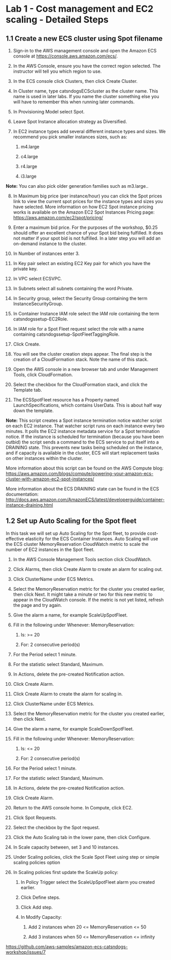 # Lab 1 - Cost management and EC2 scaling - Detailed Steps

## 1.1	Create a new ECS cluster using Spot filename

1.	Sign-in to the AWS management console and open the Amazon ECS console at https://console.aws.amazon.com/ecs/.

2.	In the AWS Console, ensure you have the correct region selected. The instructor will tell you which region to use.

3.	In the ECS console click Clusters, then click Create Cluster.

4.	In Cluster name, type catsndogsECScluster as the cluster name. This name is used in later labs. If you name the cluster something else you will have to remember this when running later commands.

5.	In Provisioning Model select Spot. 

6.	Leave Spot Instance allocation strategy as Diversified.

7.	In EC2 instance types add several different instance types and sizes. We recommend you pick smaller instances sizes, such as:

    1. m4.large
    
    2. c4.large
    
    3. r4.large
    
    4. i3.large
    
**Note:** You can also pick older generation families such as m3.large..

8.	In Maximum big price (per instance/hour) you can click the Spot prices link to view the current spot prices for the instance types and sizes you have selected. More information on how EC2 Spot instance pricing works is available on the Amazon EC2 Spot Instances Pricing page: https://aws.amazon.com/ec2/spot/pricing/

9.	Enter a maximum bid price. For the purposes of the workshop, $0.25 should offer an excellent chance of your Spot bid being fulfilled. It does not matter if your spot bid is not fulfilled. In a later step you will add an on-demand instance to the cluster.

10.	In Number of instances enter 3.

11.	In Key pair select an existing EC2 Key pair for which you have the private key.

12.	In VPC select ECSVPC.

13.	In Subnets select all subnets containing the word Private.

14.	In Security group, select the Security Group containing the term InstanceSecurityGroup.

15.	In Container Instance IAM role select the IAM role containing the term catsndogssetup-EC2Role.

16.	In IAM role for a Spot Fleet request select the role with a name containing catsndogssetup-SpotFleetTaggingRole.

17.	Click Create.

18.	You will see the cluster creation steps appear. The final step is the creation of a CloudFormation stack. Note the name of this stack.

19.	Open the AWS console in a new browser tab and under Management Tools, click CloudFormation.

20.	Select the checkbox for the CloudFormation stack, and click the Template tab.

21.	The ECSSpotFleet resource has a Property named LaunchSpecifications, which contains UserData. This is about half way down the template.

**Note:** This script creates a Spot instance termination notice watcher script on each EC2 instance. That watcher script runs on each instance every two minutes. It polls the EC2 instance metadata service for a Spot termination notice. If the instance is scheduled for termination (because you have been outbid) the script sends a command to the ECS service to put itself into a DRAINING state. This prevents new tasks being scheduled on the instance, and if capacity is available in the cluster, ECS will start replacement tasks on other instances within the cluster.

More information about this script can be found on the AWS Compute blog: https://aws.amazon.com/blogs/compute/powering-your-amazon-ecs-cluster-with-amazon-ec2-spot-instances/

More information about the ECS DRAINING state can be found in the ECS documentation: http://docs.aws.amazon.com/AmazonECS/latest/developerguide/container-instance-draining.html

## 1.2	Set up Auto Scaling for the Spot fleet

In this task we will set up Auto Scaling for the Spot fleet, to provide cost-effective elasticity for the ECS Container Instances. Auto Scaling will use the ECS cluster MemoryReservation CloudWatch metric to scale the number of EC2 instances in the Spot fleet.

1.	In the AWS Console Management Tools section click CloudWatch.

2.	Click Alarms, then click Create Alarm to create an alarm for scaling out.

3.	Click ClusterName under ECS Metrics.

4.	Select the MemoryReservation metric for the cluster you created earlier, then click Next. It might take a minute or two for this new metric to appear in the CloudWatch console. If the metric is not yet listed, refresh the page and try again.

5.	Give the alarm a name, for example ScaleUpSpotFleet.

6.	Fill in the following under Whenever: MemoryReservation:

    1. Is: >= 20
    
    2. For: 2 consecutive period(s)

7.	For the Period select 1 minute.

8.	For the statistic select Standard, Maximum.

9.	In Actions, delete the pre-created Notification action.

10.	Click Create Alarm.

11.	Click Create Alarm to create the alarm for scaling in.

12.	Click ClusterName under ECS Metrics.

13.	Select the MemoryReservation metric for the cluster you created earlier, then click Next.

14.	Give the alarm a name, for example ScaleDownSpotFleet.

15.	Fill in the following under Whenever: MemoryReservation:

    1. Is: <= 20
    
    2. For: 2 consecutive period(s)
    
16.	For the Period select 1 minute.

17.	For the statistic select Standard, Maximum.

18.	In Actions, delete the pre-created Notification action.

19.	Click Create Alarm.

20.	Return to the AWS console home. In Compute, click EC2.

21.	Click Spot Requests.

22.	Select the checkbox by the Spot request.

23.	Click the Auto Scaling tab in the lower pane, then click Configure.

24.	In Scale capacity between, set 3 and 10 instances.

25.	Under Scaling policies, click the Scale Spot Fleet using step or simple scaling policies option

26.	In Scaling policies first update the ScaleUp policy:

    1. In Policy Trigger select the ScaleUpSpotFleet alarm you created earlier.
    
    2. Click Define steps.
    
    3. Click Add step.
    
    4. In Modify Capacity:
        
        1. Add 2 instances when 20 <= MemoryReservation <= 50
        
        2. Add 3 instances when 50 <= MemoryReservation <= infinity



https://github.com/aws-samples/amazon-ecs-catsndogs-workshop/issues/7 